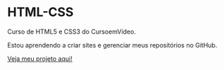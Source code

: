 # HTML-CSS
 Curso de HTML5 e CSS3 do CursoemVídeo.

 Estou aprendendo a criar sites e gerenciar meus repositórios no GitHub.

<a href="https://silvardev.github.io/Desafios/d010/index.html" target="_blank">Veja meu projeto aqui!</a>
